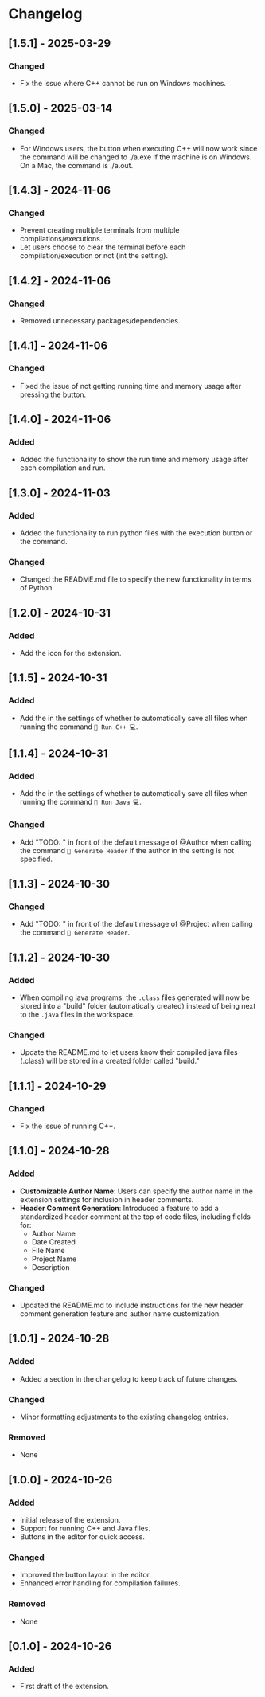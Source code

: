 # Changelog

## [1.5.1] - 2025-03-29

### Changed
- Fix the issue where C++ cannot be run on Windows machines.

## [1.5.0] - 2025-03-14

### Changed
- For Windows users, the button when executing C++ will now work since the command will be changed to ./a.exe if the machine is on Windows. On a Mac, the command is ./a.out.

## [1.4.3] - 2024-11-06

### Changed
- Prevent creating multiple terminals from multiple compilations/executions.
- Let users choose to clear the terminal before each compilation/execution or not (int the setting).


## [1.4.2] - 2024-11-06

### Changed
- Removed unnecessary packages/dependencies.

## [1.4.1] - 2024-11-06

### Changed
- Fixed the issue of not getting running time and memory usage after pressing the button.


## [1.4.0] - 2024-11-06

### Added
- Added the functionality to show the run time and memory usage after each compilation and run.


## [1.3.0] - 2024-11-03

### Added
- Added the functionality to run python files with the execution button or the command.

### Changed
- Changed the README.md file to specify the new functionality in terms of Python.


## [1.2.0] - 2024-10-31

### Added
- Add the icon for the extension.


## [1.1.5] - 2024-10-31

### Added
- Add the in the settings of whether to automatically save all files when running the command `🚀 Run C++ 💻`.


## [1.1.4] - 2024-10-31

### Added
- Add the in the settings of whether to automatically save all files when running the command `🚀 Run Java 💻`.

### Changed
- Add "TODO: " in front of the default message of @Author when calling the command `📜 Generate Header` if the author in the setting is not specified.


## [1.1.3] - 2024-10-30

### Changed
- Add "TODO: " in front of the default message of @Project when calling the command `📜 Generate Header`.


## [1.1.2] - 2024-10-30

### Added
- When compiling java programs, the `.class` files generated will now be stored into a "build" folder (automatically created) instead of being next to the `.java` files in the workspace.

### Changed
- Update the README.md to let users know their compiled java files (.class) will be stored in a created folder called "build."


## [1.1.1] - 2024-10-29

### Changed
- Fix the issue of running C++.


## [1.1.0] - 2024-10-28
### Added
- **Customizable Author Name**: Users can specify the author name in the extension settings for inclusion in header comments.
- **Header Comment Generation**: Introduced a feature to add a standardized header comment at the top of code files, including fields for:
  - Author Name
  - Date Created
  - File Name
  - Project Name
  - Description

### Changed
- Updated the README.md to include instructions for the new header comment generation feature and author name customization.


## [1.0.1] - 2024-10-28
### Added
- Added a section in the changelog to keep track of future changes.

### Changed
- Minor formatting adjustments to the existing changelog entries.

### Removed
- None


## [1.0.0] - 2024-10-26
### Added
- Initial release of the extension.
- Support for running C++ and Java files.
- Buttons in the editor for quick access.

### Changed
- Improved the button layout in the editor.
- Enhanced error handling for compilation failures.

### Removed
- None


## [0.1.0] - 2024-10-26
### Added
- First draft of the extension.
